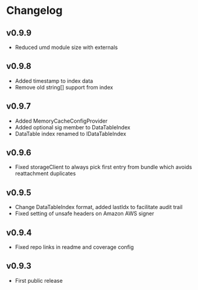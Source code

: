 # Changelog

## v0.9.9

* Reduced umd module size with externals

## v0.9.8

* Added timestamp to index data
* Remove old string[] support from index

## v0.9.7

* Added MemoryCacheConfigProvider
* Added optional sig member to DataTableIndex
* DataTable index renamed to IDataTableIndex

## v0.9.6

* Fixed storageClient to always pick first entry from bundle which avoids reattachment duplicates

## v0.9.5

* Change DataTableIndex format, added lastIdx to facilitate audit trail
* Fixed setting of unsafe headers on Amazon AWS signer

## v0.9.4

* Fixed repo links in readme and coverage config

## v0.9.3

* First public release
